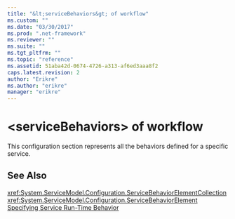 ```yaml
---
title: "&lt;serviceBehaviors&gt; of workflow"
ms.custom: ""
ms.date: "03/30/2017"
ms.prod: ".net-framework"
ms.reviewer: ""
ms.suite: ""
ms.tgt_pltfrm: ""
ms.topic: "reference"
ms.assetid: 51aba42d-0674-4726-a313-af6ed3aaa8f2
caps.latest.revision: 2
author: "Erikre"
ms.author: "erikre"
manager: "erikre"
---
```

# &lt;serviceBehaviors&gt; of workflow
This configuration section represents all the behaviors defined for a specific service.  
  
## See Also  
 <xref:System.ServiceModel.Configuration.ServiceBehaviorElementCollection>   
 <xref:System.ServiceModel.Configuration.ServiceBehaviorElement>   
 [Specifying Service Run-Time Behavior](../../../../../docs/framework/wcf/specifying-service-run-time-behavior.md)
